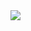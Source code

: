 <!--
[DM](https://www.instagram.com/_honey_hyoni)   
[??](https://honeyhyoni.github.io/honey/)

<a href="https://honeyhyoni.github.io/honey" target="_blank"><img src="https://img.shields.io/badge/Github.io-black?style=flat-square&logo=GitHub"/></a>

<a href="https://github.com/honeyhyoni" target="_blank"><img src="https://img.shields.io/badge/Sub-black?style=flat-square&logo=GitHub"/></a>
--!>

    

<a href="https://honey-hyoni-sub.notion.site/ParkSuhyeon-f5530f7d785346f4a3d2e282d6e733c4" target="_blank"><img src="https://img.shields.io/badge/Notion-gray?style=flat-square&logo=notion"/></a>
<br/>
